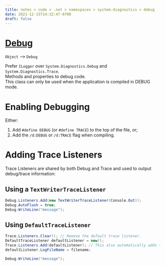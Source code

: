 ```yaml
---
title: notes > code > .net > namespaces > system.diagnostics > debug
date: 2021-12-15T14:32:47-0700
draft: false
---
```

# [Debug](https://docs.microsoft.com/en-us/dotnet/api/system.diagnostics.debug?view=net-6.0)
`Object` –> `Debug`  

Prefer `ILogger` over `System.Diagnostics.Debug` and `System.Diagnostics.Trace`.  
Methods and properties to debug code.  
This class can only be used when the application is compiled in DEBUG mode.  

# Enabling Debugging
Either:
1.  Add `#define DEBUG` (or `#define TRACE`) to the top of the file, or;
2.  Add the `/d:DEBUG` or `/d:TRACE` flag when compiling.

# Adding Trace Listeners
Trace Listeners are shared by both Debug and Trace and used to output debug/trace information:

## Using a `TextWriterTraceListener`
```cs
Debug.Listeners.Add(new TextWriterTraceListener(Console.Out));
Debug.AutoFlush = true;
Debug.WriteLine("message");
```

## Using `DefaultTraceListener`
```cs
Trace.Listeners.Clear(); // Remove the default trace listener.
DefaultTraceListener defaultListener = new();
Trace.Listeners.Add(defaultListener); // This also automatically adds the listener to Debug.Listeners.
defaultListener.LogFileName = filename;

Debug.WriteLine("message");
```
